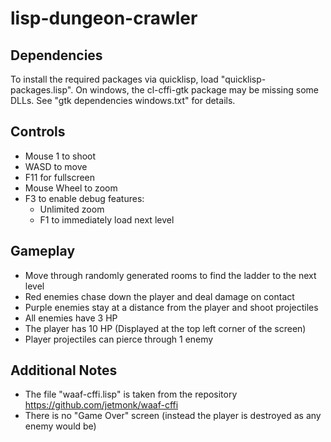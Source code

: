# lisp-dungeon-crawler

## Dependencies
To install the required packages via quicklisp, load "quicklisp-packages.lisp".
On windows, the cl-cffi-gtk package may be missing some DLLs. See "gtk dependencies windows.txt" for details.

## Controls
- Mouse 1 to shoot
- WASD to move
- F11 for fullscreen
- Mouse Wheel to zoom
- F3 to enable debug features:
  - Unlimited zoom
  - F1 to immediately load next level

## Gameplay
- Move through randomly generated rooms to find the ladder to the next level
- Red enemies chase down the player and deal damage on contact
- Purple enemies stay at a distance from the player and shoot projectiles
- All enemies have 3 HP
- The player has 10 HP (Displayed at the top left corner of the screen)
- Player projectiles can pierce through 1 enemy

## Additional Notes
- The file "waaf-cffi.lisp" is taken from the repository https://github.com/jetmonk/waaf-cffi
- There is no "Game Over" screen (instead the player is destroyed as any enemy would be)
